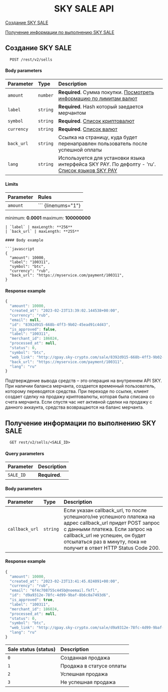 <h1 align="center">SKY SALE API</h1>
 

[Создание SKY SALE](#skysale)

[Получение информации по выполнению SKY SALE](#skysaleinfo)

 <a name="skysale"></a>
## Создание SKY SALE

```http
  POST /rest/v2/sells 
```
#### Body parameters

| Parameter | Type     | Description                |
| :-------- | :------- | :------------------------- |
| `amount` | `number` | **Required**. Сумма покупки. [Посмотреть информацию по лимитам валют](CURRENCIES_SALES.md)
| `label` | `string` | **Required**. Hash который заедается мерчантом
| `symbol` | `string` | **Required**. [Список криптовалют](CRYPTOCURRENCIES.md)
| `currency` | `string` | **Required**. [Список валют](CURRENCIES_SALES.md)
| `back_url` | `string` | Cсылка на страницу, куда будет перенаправлен пользователь после успешной оплаты
| `lang` | `string` | Используется для установки языка интерфейса SKY PAY. По дефолту - 'ru'. [Список языков SKY PAY](SKYPAYLANGUAGES.md)

#### Limits

| Parameter | Rules     |
| :-------- | :-------  |
| `amount` | ``` {linenums="1"}
 minimum: **0.0001**
maximum: **100000000**
```
| `label` | maxLength: **256**
| `back_url` | maxLength: **255**

#### Body example

```javascript
{
  "amount": 10000,
  "label": "100311",
  "symbol": "btc",
  "currency": "rub",
  "back_url": "https://myservice.com/payment/100311",
}
```

#### Response example

```javascript
{
  "amount": 10000,
  "created_at": "2023-02-23T13:39:02.144538+00:00",
  "currency": "rub",
  "email": null,
  "id": "8392d915-668b-4ff3-9b02-45ead91c4d43",
  "is_approved": false,
  "label": "100311",
  "merchant_id": 186024,
  "processed_at": null,
  "status": 0,
  "symbol": "btc",
  "web_link": "http://qpay.sky-crypto.com/sale/8392d915-668b-4ff3-9b02-45ead91c4d43?ca=10000&s=btc&m=186024&l=100311",
  "back_url": "https://myservice.com/payment/100311",
  "lang": "ru"
}
```
Подтверждение вывода средств – это операция на внутреннем API SKY. При наличии баланса мерчанта, создается временный пользователь, которому переводятся средства. При переходе по ссылке, клиент создает сделку на продажу криптовалюты, которая была списана со счета мерчанта. Если спустя час нет активной сделки на продажу с данного аккаунта, средства возвращаются на баланс мерчанта. 

 <a name="skysaleinfo"></a>
## Получение информации по выполнению SKY SALE

```http
  GET rest/v2/sells/<SALE_ID> 
```

#### Query parameters

| Parameter | Description                |
| :-------- | :------------------------- |
| `SALE_ID` | **Required**.

#### Body parameters

| Parameter | Type     | Description                |
| :-------- | :------- | :------------------------- |
| `callback_url` | `string` |Если указан callback_url, то после успешного/не успешного платежа на адрес callback_url придет POST запрос с данными платежа. Если запрос на callback_url не успешен, он будет отсылаться раз в минуту, пока не получит в ответ HTTP Status Code 200.


#### Response example

```javascript
{
  "amount": 10000,
  "created_at": "2023-02-23T13:41:45.024091+00:00",
  "currency": "rub",
  "email": "6f4c708755c445b@noemail.fkfl",
  "id": "d9a9312e-78fc-4d99-9baf-8b6c0a7493d6",
  "is_approved": true,
  "label": "100311",
  "merchant_id": 186024,
  "processed_at": null,
  "status": 0,
  "symbol": "btc",
  "web_link": "http://qpay.sky-crypto.com/sale/d9a9312e-78fc-4d99-9baf-8b6c0a7493d6?ca=10000&s=btc&m=186024&l=100311",
  "lang": "ru"
}
```

| Sale status (status) | Description                |
| :-------- |  :------------------------- |
| `0` | Cозданная продажа |
| `1` | Продажа в статусе оплаты |
| `2` | Успешная продажа |
| `3` | Не успешная продажа |
